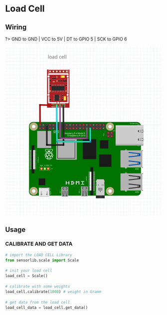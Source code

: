 # Load Cell

## Wiring

?> GND to GND | VCC to 5V | DT to GPIO 5 | SCK to GPIO 6

![schema](raspberry_load_cell.png ':size=450')

## Usage

### CALIBRATE AND GET DATA

```python
# import the LOAD CELL Library
from sensorlib.scale import Scale

# init your load cell
load_cell = Scale()

# calibrate with some weights
load_cell.calibrate(1000) # weight in Gramm

# get data from the load cell
load_cell_data = load_cell.get_data()
```